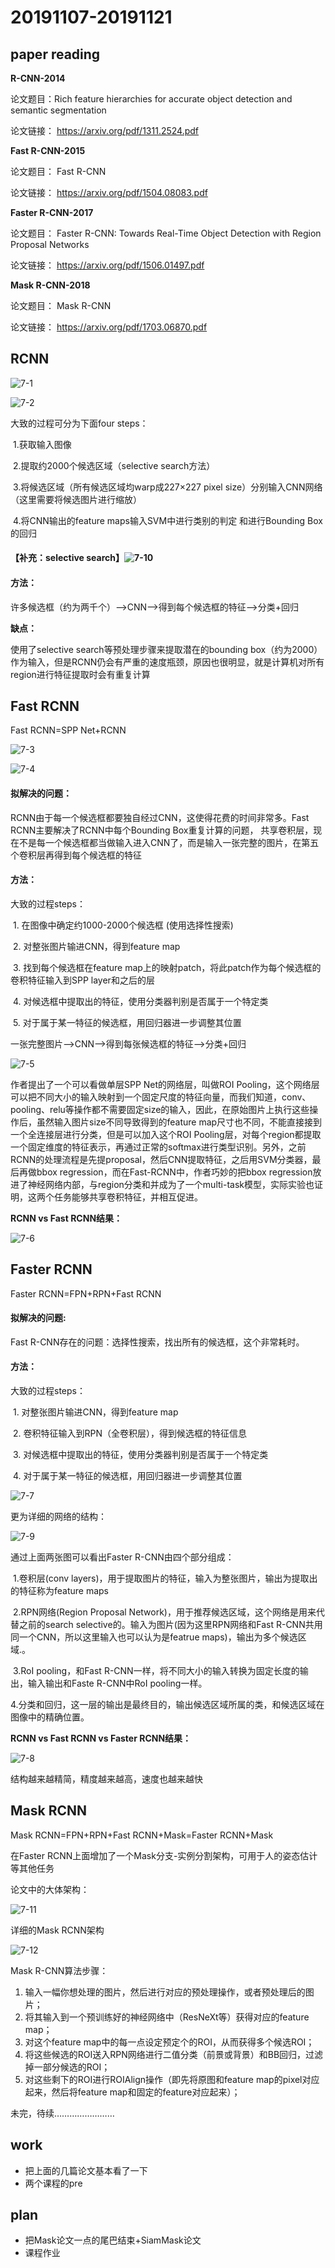 # 20191107-20191121

## paper reading

**R-CNN-2014**

论文题目：Rich feature hierarchies for accurate object detection and semantic segmentation

论文链接： https://arxiv.org/pdf/1311.2524.pdf 

**Fast R-CNN-2015**

论文题目： Fast R-CNN 

论文链接： https://arxiv.org/pdf/1504.08083.pdf 

**Faster R-CNN-2017**

论文题目：  Faster R-CNN: Towards Real-Time Object Detection with Region Proposal Networks 

论文链接： https://arxiv.org/pdf/1506.01497.pdf 

**Mask R-CNN-2018**

论文题目：  Mask R-CNN

论文链接： https://arxiv.org/pdf/1703.06870.pdf 

## RCNN

![7-1](../image/7-1.png)

![7-2](../image/7-2.png)

大致的过程可分为下面four steps：

​	1.获取输入图像

​	2.提取约2000个候选区域（selective search方法）

​	3.将候选区域（所有候选区域均warp成227×227 pixel size）分别输入CNN网络（这里需要将候选图片进行缩放）

​	4.将CNN输出的feature maps输入SVM中进行类别的判定 和进行Bounding Box的回归

#### 【补充：selective search】![7-10](../image/7-10.png)

#### **方法：**

许多候选框（约为两千个）-->CNN-->得到每个候选框的特征-->分类+回归 

**缺点：**

使用了selective search等预处理步骤来提取潜在的bounding box（约为2000）作为输入，但是RCNN仍会有严重的速度瓶颈，原因也很明显，就是计算机对所有region进行特征提取时会有重复计算 

## Fast RCNN

Fast RCNN=SPP Net+RCNN

![7-3](../image/7-3.png)

![7-4](../image/7-4.png)

#### **拟解决的问题：**

RCNN由于每一个候选框都要独自经过CNN，这使得花费的时间非常多。Fast RCNN主要解决了RCNN中每个Bounding Box重复计算的问题， 共享卷积层，现在不是每一个候选框都当做输入进入CNN了，而是输入一张完整的图片，在第五个卷积层再得到每个候选框的特征 

#### **方法：**

大致的过程steps：

​	1. 在图像中确定约1000-2000个候选框 (使用选择性搜索)

​	2. 对整张图片输进CNN，得到feature map

​	3. 找到每个候选框在feature map上的映射patch，将此patch作为每个候选框的卷积特征输入到SPP layer和之后的层

​	4. 对候选框中提取出的特征，使用分类器判别是否属于一个特定类

​	5. 对于属于某一特征的候选框，用回归器进一步调整其位置 

 一张完整图片-->CNN-->得到每张候选框的特征-->分类+回归 

![7-5](../image/7-5.png)

作者提出了一个可以看做单层SPP Net的网络层，叫做ROI Pooling，这个网络层可以把不同大小的输入映射到一个固定尺度的特征向量，而我们知道，conv、pooling、relu等操作都不需要固定size的输入，因此，在原始图片上执行这些操作后，虽然输入图片size不同导致得到的feature map尺寸也不同，不能直接接到一个全连接层进行分类，但是可以加入这个ROI Pooling层，对每个region都提取一个固定维度的特征表示，再通过正常的softmax进行类型识别。另外，之前RCNN的处理流程是先提proposal，然后CNN提取特征，之后用SVM分类器，最后再做bbox regression，而在Fast-RCNN中，作者巧妙的把bbox regression放进了神经网络内部，与region分类和并成为了一个multi-task模型，实际实验也证明，这两个任务能够共享卷积特征，并相互促进。

**RCNN vs Fast RCNN结果：**

![7-6](../image/7-6.png)

## Faster RCNN

Faster RCNN=FPN+RPN+Fast RCNN

#### 拟解决的问题:

 Fast R-CNN存在的问题：选择性搜索，找出所有的候选框，这个非常耗时。

#### 方法：

大致的过程steps：

​	1. 对整张图片输进CNN，得到feature map

​	2. 卷积特征输入到RPN（全卷积层），得到候选框的特征信息

​	3. 对候选框中提取出的特征，使用分类器判别是否属于一个特定类

​	4. 对于属于某一特征的候选框，用回归器进一步调整其位置 

![7-7](../image/7-7.png)

更为详细的网络的结构：

![7-9](../image/7-9.png)

通过上面两张图可以看出Faster R-CNN由四个部分组成：

​	1.卷积层(conv layers)，用于提取图片的特征，输入为整张图片，输出为提取出的特征称为feature maps

​	2.RPN网络(Region Proposal Network)，用于推荐候选区域，这个网络是用来代替之前的search selective的。输入为图片(因为这里RPN网络和Fast R-CNN共用同一个CNN，所以这里输入也可以认为是featrue maps)，输出为多个候选区域.。

​	3.RoI pooling，和Fast R-CNN一样，将不同大小的输入转换为固定长度的输出，输入输出和Faste R-CNN中RoI pooling一样。

​	4.分类和回归，这一层的输出是最终目的，输出候选区域所属的类，和候选区域在图像中的精确位置。


**RCNN vs Fast RCNN vs Faster RCNN结果：**

![7-8](../image/7-8.png)

 结构越来越精简，精度越来越高，速度也越来越快 



## Mask RCNN

Mask RCNN=FPN+RPN+Fast RCNN+Mask=Faster RCNN+Mask

在Faster RCNN上面增加了一个Mask分支-实例分割架构，可用于人的姿态估计等其他任务 

论文中的大体架构：

![7-11](../image/7-11.png)

详细的Mask RCNN架构

![7-12](../image/7-12.png)

Mask R-CNN算法步骤：

1. 输入一幅你想处理的图片，然后进行对应的预处理操作，或者预处理后的图片；
2. 将其输入到一个预训练好的神经网络中（ResNeXt等）获得对应的feature map；
3. 对这个feature map中的每一点设定预定个的ROI，从而获得多个候选ROI；
4. 将这些候选的ROI送入RPN网络进行二值分类（前景或背景）和BB回归，过滤掉一部分候选的ROI；
5. 对这些剩下的ROI进行ROIAlign操作（即先将原图和feature map的pixel对应起来，然后将feature map和固定的feature对应起来）；



未完，待续……………………



## work

- 把上面的几篇论文基本看了一下
- 两个课程的pre

## plan

- 把Mask论文一点的尾巴结束+SiamMask论文
- 课程作业










